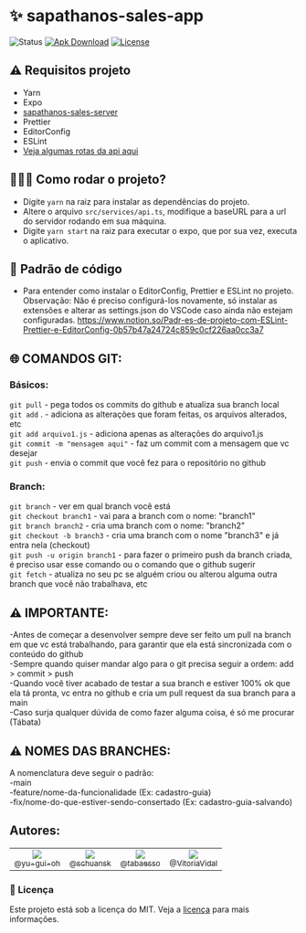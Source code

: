 # ✨ sapathanos-sales-app

![Status][status-badge]
[![Apk Download][apk-badge]][apk-url]
[![License][license-badge]][license-url]
<br />

## ⚠ Requisitos projeto
*  Yarn
*  Expo
*  [sapathanos-sales-server](https://github.com/tabaesso/sapathanos-sales-server)
*  Prettier
*  EditorConfig
*  ESLint
* [Veja algumas rotas da api aqui](routes.md)

## 👩🏻‍💻 Como rodar o projeto?

   -  Digite `yarn` na raiz para instalar as dependências do projeto.
   -  Altere o arquivo `src/services/api.ts`, modifique a baseURL para a url do servidor rodando em sua máquina.
   -  Digite `yarn start` na raiz para executar o expo, que por sua vez, executa o aplicativo.

## 🛑 Padrão de código
   -  Para entender como instalar o EditorConfig, Prettier e ESLint no projeto. Observação: Não é preciso configurá-los novamente, só instalar as extensões e alterar as settings.json do VSCode caso ainda não estejam configuradas. https://www.notion.so/Padr-es-de-projeto-com-ESLint-Prettier-e-EditorConfig-0b57b47a24724c859c0cf226aa0cc3a7

## 🌐 COMANDOS GIT:

### Básicos:
`git pull` - pega todos os commits do github e atualiza sua branch local<br>
`git add` . - adiciona as alterações que foram feitas, os arquivos alterados, etc<br>
`git add arquivo1.js` - adiciona apenas as alterações do arquivo1.js<br>
`git commit -m "mensagem aqui"` - faz um commit com a mensagem que vc desejar<br>
`git push` - envia o commit que você fez para o repositório no github<br>

### Branch:
`git branch` - ver em qual branch você está<br>
`git checkout branch1` - vai para a branch com o nome: "branch1"<br>
`git branch branch2` - cria uma branch com o nome: "branch2"<br>
`git checkout -b branch3` - cria uma branch com o nome "branch3" e já entra nela (checkout)<br>
`git push -u origin branch1` - para fazer o primeiro push da branch criada, é preciso usar esse comando ou o comando que o github sugerir<br>
`git fetch` - atualiza no seu pc se alguém criou ou alterou alguma outra branch que você não trabalhava, etc<br>

## ⚠ IMPORTANTE:
-Antes de começar a desenvolver sempre deve ser feito um pull na branch em que vc está trabalhando, para garantir que ela está sincronizada com o conteúdo do github<br>
-Sempre quando quiser mandar algo para o git precisa seguir a ordem: add > commit > push<br>
-Quando você tiver acabado de testar a sua branch e estiver 100% ok que ela tá pronta, vc entra no github e cria um pull request da sua branch para a main<br>
-Caso surja qualquer dúvida de como fazer alguma coisa, é só me procurar (Tábata)<br>

## ⚠ NOMES DAS BRANCHES:
A nomenclatura deve seguir o padrão:<br>
-main<br>
-feature/nome-da-funcionalidade (Ex: cadastro-guia)<br>
-fix/nome-do-que-estiver-sendo-consertado (Ex: cadastro-guia-salvando)<br>

## Autores:

<table>
    <tr>
        <td style="text-align:center">
            <a href="https://github.com/yu-gui-oh" target="blank" rel="noopener"><img src="https://avatars1.githubusercontent.com/u/47790486?s=115&v=4"><br><sub>@yu-gui-oh</sub></a>
        </td>
        <td style="text-align:center">
            <a href="https://github.com/schuansk" target="blank" rel="noopener"><img src="https://avatars1.githubusercontent.com/u/11741138?s=115&v=4"><br><sub>@schuansk</sub></a>
        </td>
        <td style="text-align:center">
            <a href="https://github.com/tabaesso" target="blank" rel="noopener"><img src="https://avatars1.githubusercontent.com/u/43206830?s=115&v=4"><br><sub>@tabaesso</sub></a>
        </td>
        <td style="text-align:center">
            <a href="https://github.com/VitoriaVidal" target="blank" rel="noopener"><img src="https://avatars1.githubusercontent.com/u/47597666?s=115&v=4"><br><sub>@VitoriaVidal</sub></a>
        </td>
    </tr>
</table>

### 📓 Licença
Este projeto está sob a licença do MIT. Veja a [licença][license-url] para mais informações.

[status-badge]: https://img.shields.io/badge/status-building-important?logo=tool&color=%2334EB43
[apk-badge]: https://img.shields.io/badge/Apk-download-important?logo=android&color=%239B51E0
[apk-url]: https://drive.google.com/file/d/1ZfdLieHXbqJk92k58hMeJhE0VpJMAgI0/view?usp=drivesdk
[license-badge]: https://img.shields.io/github/license/tabaesso/sapathanos-sales-app?color=%239B51E0
[license-url]: https://github.com/tabaesso/sapathanos-sales-app/blob/main/LICENSE

